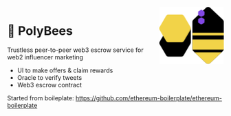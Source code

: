 <img src="./src/assets/logo.svg" width="150" align="right" alt="" />

# 🐝 PolyBees

Trustless peer-to-peer web3 escrow service for web2 influencer marketing

- UI to make offers & claim rewards
- Oracle to verify tweets
- Web3 escrow contract

Started from boileplate: https://github.com/ethereum-boilerplate/ethereum-boilerplate
